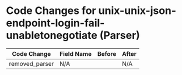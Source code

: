 # Code Changes for unix-unix-json-endpoint-login-fail-unabletonegotiate (Parser)

| Code Change | Field Name | Before | After |
|-------------|------------|--------|-------|
| removed_parser | N/A |  | N/A |